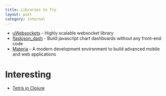 ```yaml
---
title: Libraries to Try
layout: post
category: internal
---
```


* [uWebsockets](https://github.com/uWebSockets/uWebSockets) - Highly scalable websocket library 
* [flaskjson_dash](https://github.com/christabor/flask_jsondash) - Build javascript chart dashboards without any front-end code
* [Materia](https://getmateria.com/) - A modern development environment to build advanced mobile and web applications


# Interesting
* [Tetris in Clojure](https://github.com/imalooney/t3tr0s)